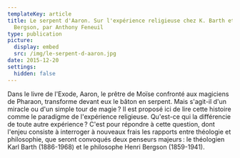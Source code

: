 ```yaml
---
templateKey: article
title: Le serpent d'Aaron. Sur l'expérience religieuse chez K. Barth et H.
  Bergson, par Anthony Feneuil
type: publication
picture:
  display: embed
  src: /img/le-serpent-d-aaron.jpg
date: 2015-12-20
settings:
  hidden: false
---
```

Dans le livre de l'Exode, Aaron, le prêtre de Moïse confronté aux magiciens de Pharaon, transforme devant eux le bâton en serpent. Mais s'agit-il d'un miracle ou d'un simple tour de magie ? Il est proposé ici de lire cette histoire comme le paradigme de l'expérience religieuse. Qu'est-ce qui la différencie de toute autre expérience ? C'est pour répondre à cette question, dont l'enjeu consiste à interroger à nouveaux frais les rapports entre théologie et philosophie, que seront convoqués deux penseurs majeurs : le théologien Karl Barth (1886-1968) et le philosophe Henri Bergson (1859-1941).